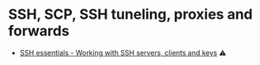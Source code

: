 # SSH, SCP, SSH tuneling, proxies and forwards

* [SSH essentials - Working with SSH servers, clients and keys](https://www.digitalocean.com/community/tutorials/ssh-essentials-working-with-ssh-servers-clients-and-keys) ⚠️

